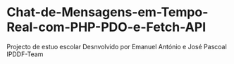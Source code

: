 # Chat-de-Mensagens-em-Tempo-Real-com-PHP-PDO-e-Fetch-API
Projecto de estuo escolar
Desnvolvido por Emanuel António e José Pascoal IPDDF-Team
